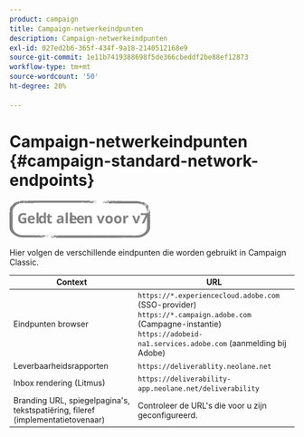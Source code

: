 ```yaml
---
product: campaign
title: Campaign-netwerkeindpunten
description: Campaign-netwerkeindpunten
exl-id: 027ed2b6-365f-434f-9a18-2140512168e9
source-git-commit: 1e11b7419388698f5de366cbeddf2be88ef12873
workflow-type: tm+mt
source-wordcount: '50'
ht-degree: 20%

---
```


# Campaign-netwerkeindpunten {#campaign-standard-network-endpoints}

![](../../assets/v7-only.svg)

Hier volgen de verschillende eindpunten die worden gebruikt in Campaign Classic.

| Context | URL |
|--- |--- |
| Eindpunten browser | `https://*.experiencecloud.adobe.com` (SSO-provider)<br>`https://*.campaign.adobe.com` (Campagne-instantie)<br>`https://adobeid-na1.services.adobe.com` (aanmelding bij Adobe) |
| Leverbaarheidsrapporten | `https://deliverablity.neolane.net` |
| Inbox rendering (Litmus) | `https://deliverability-app.neolane.net/deliverability` |
| Branding URL, spiegelpagina&#39;s, tekstspatiëring, fileref (implementatietovenaar) | Controleer de URL&#39;s die voor u zijn geconfigureerd. |
